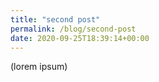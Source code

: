 ```yaml
---
title: "second post"
permalink: /blog/second-post
date: 2020-09-25T18:39:14+00:00
---
```


(lorem ipsum)